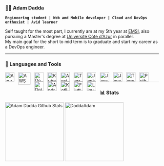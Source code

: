 ### 🏄‍♂️ Adam Dadda

**`Engineering student | Web and Mobile developer | Cloud and DevOps enthusiat | Avid learner`**

Self taught for the most part, I currently am at my 5th year at [EMSI](https://www.emsi.ma/), also pursuing a Master's degree at [Université Côte d'Azur](https://univ-cotedazur.fr/formation/offre-de-formation/parcours-mobiquite-big-data-et-integration-de-systemes-mbds) in parallel.<br>
My main goal for the short to mid term is to graduate and start my career as a DevOps engineer.

---

### 🧰 Languages and Tools
<div>
<img align="left" alt="Azure" width="30px" style="padding-right:10px;" src="https://cdn.jsdelivr.net/gh/devicons/devicon/icons/azure/azure-original.svg"/>
<img align="left" alt="AWS" width="40px" style="padding-right:10px;" src="https://upload.wikimedia.org/wikipedia/commons/9/93/Amazon_Web_Services_Logo.svg"/>
<img align="left" alt="Docker" width="30px" style="padding-right:10px;" src="https://cdn.jsdelivr.net/gh/devicons/devicon/icons/docker/docker-original.svg"/>
<img align="left" alt="Kubernetes" width="30px" style="padding-right:10px;" src="https://cdn.jsdelivr.net/gh/devicons/devicon/icons/kubernetes/kubernetes-plain.svg"/>
<img align="left" alt="Ansible" width="30px" style="padding-right:10px;" src="https://cdn.jsdelivr.net/gh/devicons/devicon/icons/ansible/ansible-original-wordmark.svg"/>
<img align="left" alt="Terraform" width="30px" style="padding-right:10px;" src="https://cdn.jsdelivr.net/gh/devicons/devicon/icons/terraform/terraform-original-wordmark.svg"/>
<img align="left" alt="Jenkins" width="30px" style="padding-right:10px;" src="https://cdn.jsdelivr.net/gh/devicons/devicon/icons/jenkins/jenkins-original.svg"/>

<img align="left" alt="Java" width="30px" style="padding-right:10px;" src="https://cdn.jsdelivr.net/gh/devicons/devicon/icons/java/java-original.svg"/>
<img align="left" alt="JavaScript" width="30px" style="padding-right:10px;" src="https://cdn.jsdelivr.net/gh/devicons/devicon/icons/react/react-original.svg"/>
<img align="left" alt="TypeScript" width="30px" style="padding-right:10px;" src="https://cdn.jsdelivr.net/gh/devicons/devicon/icons/typescript/typescript-original.svg"/>
<img align="left" alt="Python" width="30px" style="padding-right:10px;" src="https://cdn.jsdelivr.net/gh/devicons/devicon/icons/python/python-original-wordmark.svg"/>
<img align="left" alt="Dotnet" width="30px" style="padding-right:10px;" src="https://cdn.jsdelivr.net/gh/devicons/devicon/icons/dotnetcore/dotnetcore-original.svg"/>
<img align="left" alt="Android" width="30px" style="padding-right:10px;" src="https://cdn.jsdelivr.net/gh/devicons/devicon/icons/android/android-original.svg"/>
<img align="left" alt="Kotlin" width="30px" style="padding-right:10px;" src="https://cdn.jsdelivr.net/gh/devicons/devicon/icons/kotlin/kotlin-original.svg"/>
<img align="left" alt="Flutter" width="30px" style="padding-right:10px;" src="https://cdn.jsdelivr.net/gh/devicons/devicon/icons/flutter/flutter-original.svg"/>
<img align="left" alt="Linux" width="30px" style="padding-right:10px;" src="https://cdn.jsdelivr.net/gh/devicons/devicon/icons/linux/linux-original.svg"/>
 </div>
<br/>

---

### 📊 Stats

<a href="https://github.com/anuraghazra/github-readme-stats"><img alt="Adam Dadda Github Stats" src="https://github-readme-stats.vercel.app/api?username=DaddaAdam&show_icons=true&count_private=true&theme=github_dark" height="192px"/></a>
<img src="https://github-readme-stats.vercel.app/api/top-langs?username=DaddaAdam&show_icons=true&locale=en&layout=compact&theme=github_dark" alt="DaddaAdam" height="192px"/>
